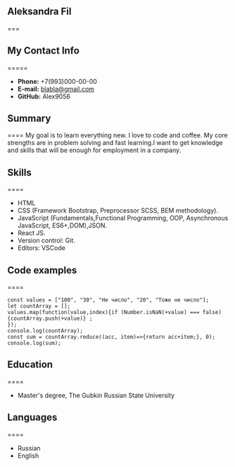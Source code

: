 
## __Aleksandra Fil__

===
## __My Contact Info__
=====
* __Phone:__ +7(993)000-00-00
* __E-mail:__ blabla@gmail.com
* __GitHub:__ Alex9056


## __Summary__
====
My goal is to learn everything new. I love to code and coffee. My core strengths are in problem solving and fast learning.I want to get knowledge and skills that will be enough for employment in a company.


## __Skills__
====
* HTML
* CSS (Framework Bootstrap, Preprocessor SCSS, BEM methodology).
* JavaScript (Fundamentals,Functional Programming, OOP, Asynchronous JavaScript, ES6+,DOM),JSON.
* React JS.
* Version control: Git.
* Editors: VSCode


## __Code examples__
====
```
const values = ["100", "30", "Не число", "20", "Тоже не число"];
let countArray = [];
values.map(function(value,index){if (Number.isNaN(+value) === false)
{countArray.push(+value)} ;
});
console.log(countArray);
const sum = countArray.reduce((acc, item)=>{return acc+item;}, 0);
console.log(sum);
```


## __Education__
====
* Master's degree, The Gubkin Russian State University


## __Languages__
====
* Russian
* English

